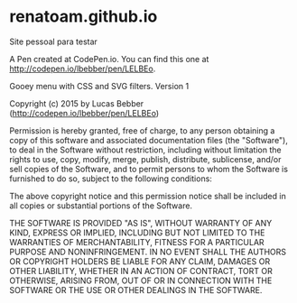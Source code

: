 # renatoam.github.io
Site pessoal para testar 

A Pen created at CodePen.io. You can find this one at http://codepen.io/lbebber/pen/LELBEo.

 Gooey menu with CSS and SVG filters. Version 1


 Copyright (c) 2015 by Lucas Bebber (http://codepen.io/lbebber/pen/LELBEo)

Permission is hereby granted, free of charge, to any person obtaining a copy of this software and associated documentation files (the "Software"), to deal in the Software without restriction, including without limitation the rights to use, copy, modify, merge, publish, distribute, sublicense, and/or sell copies of the Software, and to permit persons to whom the Software is furnished to do so, subject to the following conditions:

The above copyright notice and this permission notice shall be included in all copies or substantial portions of the Software.

THE SOFTWARE IS PROVIDED "AS IS", WITHOUT WARRANTY OF ANY KIND, EXPRESS OR IMPLIED, INCLUDING BUT NOT LIMITED TO THE WARRANTIES OF MERCHANTABILITY, FITNESS FOR A PARTICULAR PURPOSE AND NONINFRINGEMENT. IN NO EVENT SHALL THE AUTHORS OR COPYRIGHT HOLDERS BE LIABLE FOR ANY CLAIM, DAMAGES OR OTHER LIABILITY, WHETHER IN AN ACTION OF CONTRACT, TORT OR OTHERWISE, ARISING FROM, OUT OF OR IN CONNECTION WITH THE SOFTWARE OR THE USE OR OTHER DEALINGS IN THE SOFTWARE.